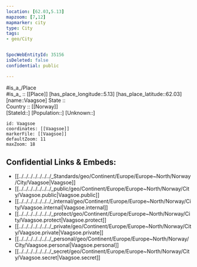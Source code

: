 ```yaml
---
location: [62.03,5.13] 
mapzoom: [7,12] 
mapmarker: city 
type: City
tags:
- geo/City


SpocWebEntityId: 35156
isDeleted: false
confidential: public

---
```

#is_a_/Place  
#is_a_ :: [[Place]] 
[has_place_longitude::5.13] 
[has_place_latitude::62.03] 
[name::Vaagsoe] 
State ::  
Country :: [[Norway]]  
[StateId::] 
[Population::] 
[Unknown::] 


```leaflet
id: Vaagsoe
coordinates: [[Vaagsoe]] 
markerFile: [[Vaagsoe]] 
defaultZoom: 11 
maxZoom: 18
```


## Confidential Links & Embeds: 
- [[../../../../../../../_Standards/geo/Continent/Europe/Europe~North/Norway/City/Vaagsoe|Vaagsoe]] 
- [[../../../../../../../_public/geo/Continent/Europe/Europe~North/Norway/City/Vaagsoe.public|Vaagsoe.public]] 
- [[../../../../../../../_internal/geo/Continent/Europe/Europe~North/Norway/City/Vaagsoe.internal|Vaagsoe.internal]] 
- [[../../../../../../../_protect/geo/Continent/Europe/Europe~North/Norway/City/Vaagsoe.protect|Vaagsoe.protect]] 
- [[../../../../../../../_private/geo/Continent/Europe/Europe~North/Norway/City/Vaagsoe.private|Vaagsoe.private]] 
- [[../../../../../../../_personal/geo/Continent/Europe/Europe~North/Norway/City/Vaagsoe.personal|Vaagsoe.personal]] 
- [[../../../../../../../_secret/geo/Continent/Europe/Europe~North/Norway/City/Vaagsoe.secret|Vaagsoe.secret]] 
